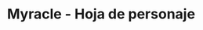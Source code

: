 ---
title: "Myracle - Hoja de personaje"
tags: ["Myracle"]
categories: ["Hoja de personaje"]
imgs: []
cover: "myracle.png"  # image show on top
readingTime: true  # show reading time after article date
toc: true
comments: false
justify: false  # text-align: justify;
single: false  # display as a single page, hide navigation on bottom, like as about page.
license: ""  # CC License
draft: false
---